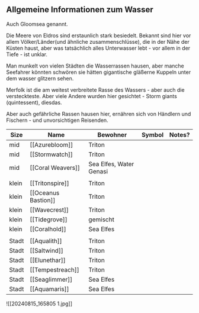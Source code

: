 ## Allgemeine Informationen zum Wasser
Auch Gloomsea genannt.

Die Meere von Eldros sind erstaunlich stark besiedelt. Bekannt sind hier vor allem Völker/Länder(und ähnliche zusammenschlüsse), die in der Nähe der Küsten haust, aber was tatsächlich alles Unterwasser lebt - vor allem in der Tiefe - ist unklar.

Man munkelt von vielen Städten die Wasserrassen hausen, aber manche Seefahrer könnten schwören sie hätten gigantische gläßerne Kuppeln unter dem wasser glitzern sehen.

Merfolk ist die am weitest verbreitete Rasse des Wassers - aber auch die versteckteste. Aber viele Andere wurden hier gesichtet - Storm giants (quintessent),  diesdas.

Aber auch gefährliche Rassen hausen hier, ernähren sich von Händlern und Fischern - und unvorsichtigen Reisenden.

| Size  | Name                         | Bewohner                | Symbol | Notes? |
| ----- | ---------------------------- | ----------------------- | ------ | ------ |
| mid   | [[Azurebloom]]      | Triton                  |        |        |
| mid   | [[Stormwatch]]      | Triton                  |        |        |
| mid   | [[Coral Weavers]]   | Sea Elfes, Water Genasi |        |        |
|       |                              |                         |        |        |
| klein | [[Tritonspire]]     | Triton                  |        |        |
| klein | [[Oceanus Bastion]] | Triton                  |        |        |
| klein | [[Wavecrest]]       | Triton                  |        |        |
| klein | [[Tidegrove]]       | gemischt                |        |        |
| klein | [[Coralhold]]       | Sea Elfes               |        |        |
|       |                              |                         |        |        |
| Stadt | [[Aqualith]]        | Triton                  |        |        |
| Stadt | [[Saltwind]]        | Triton                  |        |        |
| Stadt | [[Elunethar]]       | Triton                  |        |        |
| Stadt | [[Tempestreach]]    | Triton                  |        |        |
| Stadt | [[Seaglimmer]]      | Sea Elfes               |        |        |
| Stadt | [[Aquamaris]]       | Sea Elfes               |        |        |
![[20240815_165805 1.jpg]]